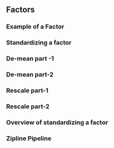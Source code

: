 ## Factors



### Example of a Factor



### Standardizing a factor


### De-mean part -1


### De-mean part-2


### Rescale part-1

### Rescale part-2


### Overview of standardizing a factor


### Zipline Pipeline


